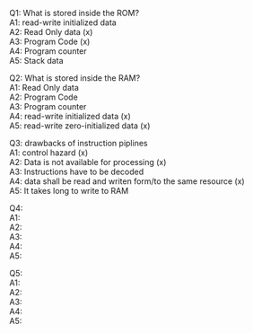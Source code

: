 Q1: What is stored inside the ROM? <br>
A1: read-write initialized data <br>
A2: Read Only data (x) <br>
A3: Program Code (x) <br>
A4: Program counter <br>
A5: Stack data

Q2: What is stored inside the RAM? <br>
A1: Read Only data <br>
A2: Program Code <br>
A3: Program counter <br>
A4: read-write initialized data (x) <br>
A5: read-write zero-initialized data (x)

Q3: drawbacks of instruction piplines <br>
A1: control hazard (x) <br>
A2: Data is not available for processing (x) <br>
A3: Instructions have to be decoded <br>
A4: data shall be read and writen form/to the same resource (x)<br>
A5: It takes long to write to RAM

Q4: <br>
A1: <br>
A2: <br>
A3: <br>
A4: <br>
A5: 

Q5: <br>
A1: <br>
A2: <br>
A3: <br>
A4: <br>
A5: 
